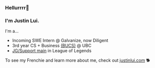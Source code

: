### Hellurrrr👋
### I'm Justin Lui.

I'm a...
- Incoming SWE Intern @ Galvanize, now Diligent
- 3rd year CS + Business [(BUCS)](https://mybcom.sauder.ubc.ca/bucs) @ UBC
- [JG/Support main](https://na.op.gg/summoner/userName=Monkey%20D%20Lui) in League of Legends

To see my Frenchie and learn more about me, check out [justinlui.com](https://justinlui.com) 🐕 

<!--
**jlui17/jlui17** is a ✨ _special_ ✨ repository because its `README.md` (this file) appears on your GitHub profile.

Here are some ideas to get you started:

- 🔭 I’m currently working on ...
- 🌱 I’m currently learning ...
- 👯 I’m looking to collaborate on ...
- 🤔 I’m looking for help with ...
- 💬 Ask me about ...
- 📫 How to reach me: ...
- 😄 Pronouns: ...
- ⚡ Fun fact: ...
-->
